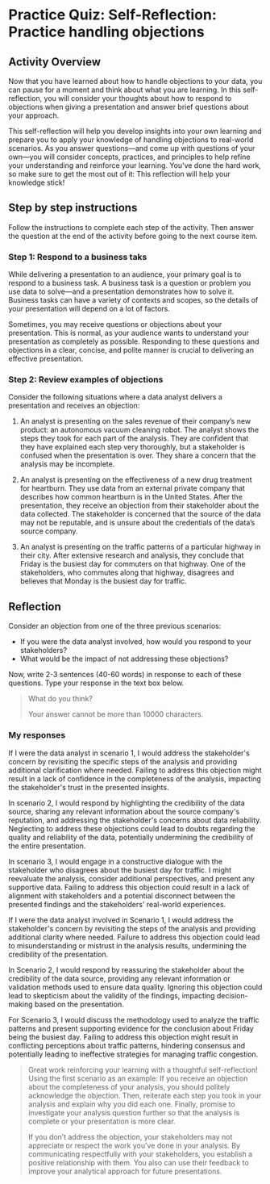 # Practice Quiz: Self-Reflection: Practice handling objections

## Activity Overview

Now that you have learned about how to handle objections to your data, you can pause for a moment and think about what you are learning. In this self-reflection, you will consider your thoughts about how to respond to objections when giving a presentation and answer brief questions about your approach.

This self-reflection will help you develop insights into your own learning and prepare you to apply your knowledge of handling objections to real-world scenarios. As you answer questions—and come up with questions of your own—you will consider concepts, practices, and principles to help refine your understanding and reinforce your learning. You’ve done the hard work, so make sure to get the most out of it: This reflection will help your knowledge stick!

## Step by step instructions

Follow the instructions to complete each step of the activity. Then answer the question at the end of the activity before going to the next course item.

### Step 1: Respond to a business taks

While delivering a presentation to an audience, your primary goal is to respond to a business task. A business task is a question or problem you use data to solve—and a presentation demonstrates how to solve it. Business tasks can have a variety of contexts and scopes, so the details of your presentation will depend on a lot of factors.

Sometimes, you may receive questions or objections about your presentation. This is normal, as your audience wants to understand your presentation as completely as possible. Responding to these questions and objections in a clear, concise, and polite manner is crucial to delivering an effective presentation.

### Step 2: Review examples of objections

Consider the following situations where a data analyst delivers a presentation and receives an objection:

1. An analyst is presenting on the sales revenue of their company’s new product: an autonomous vacuum cleaning robot. The analyst shows the steps they took for each part of the analysis. They are confident that they have explained each step very thoroughly, but a stakeholder is confused when the presentation is over. They share a concern that the analysis may be incomplete.

2. An analyst is presenting on the effectiveness of a new drug treatment for heartburn. They use data from an external private company that describes how common heartburn is in the United States. After the presentation, they receive an objection from their stakeholder about the data collected. The stakeholder is concerned that the source of the data may not be reputable, and is unsure about the credentials of the data’s source company.

3. An analyst is presenting on the traffic patterns of a particular highway in their city. After extensive research and analysis, they conclude that Friday is the busiest day for commuters on that highway. One of the stakeholders, who commutes along that highway, disagrees and believes that Monday is the busiest day for traffic.

## Reflection

Consider an objection from one of the three previous scenarios:

- If you were the data analyst involved, how would you respond to your stakeholders?
- What would be the impact of not addressing these objections?

Now, write 2-3 sentences (40-60 words) in response to each of these questions. Type your response in the text box below.

> What do you think?
>
> Your answer cannot be more than 10000 characters.

### My responses

If I were the data analyst in scenario 1, I would address the stakeholder's concern by revisiting the specific steps of the analysis and providing additional clarification where needed. Failing to address this objection might result in a lack of confidence in the completeness of the analysis, impacting the stakeholder's trust in the presented insights.

In scenario 2, I would respond by highlighting the credibility of the data source, sharing any relevant information about the source company's reputation, and addressing the stakeholder's concerns about data reliability. Neglecting to address these objections could lead to doubts regarding the quality and reliability of the data, potentially undermining the credibility of the entire presentation.

In scenario 3, I would engage in a constructive dialogue with the stakeholder who disagrees about the busiest day for traffic. I might reevaluate the analysis, consider additional perspectives, and present any supportive data. Failing to address this objection could result in a lack of alignment with stakeholders and a potential disconnect between the presented findings and the stakeholders' real-world experiences.

If I were the data analyst involved in Scenario 1, I would address the stakeholder's concern by revisiting the steps of the analysis and providing additional clarity where needed. Failure to address this objection could lead to misunderstanding or mistrust in the analysis results, undermining the credibility of the presentation.

In Scenario 2, I would respond by reassuring the stakeholder about the credibility of the data source, providing any relevant information or validation methods used to ensure data quality. Ignoring this objection could lead to skepticism about the validity of the findings, impacting decision-making based on the presentation.

For Scenario 3, I would discuss the methodology used to analyze the traffic patterns and present supporting evidence for the conclusion about Friday being the busiest day. Failing to address this objection might result in conflicting perceptions about traffic patterns, hindering consensus and potentially leading to ineffective strategies for managing traffic congestion.

> Great work reinforcing your learning with a thoughtful self-reflection! Using the first scenario as an example: If you receive an objection about the completeness of your analysis, you should politely acknowledge the objection. Then, reiterate each step you took in your analysis and explain why you did each one. Finally, promise to investigate your analysis question further so that the analysis is complete or your presentation is more clear.
>
> If you don’t address the objection, your stakeholders may not appreciate or respect the work you’ve done in your analysis. By communicating respectfully with your stakeholders, you establish a positive relationship with them. You also can use their feedback to improve your analytical approach for future presentations.
